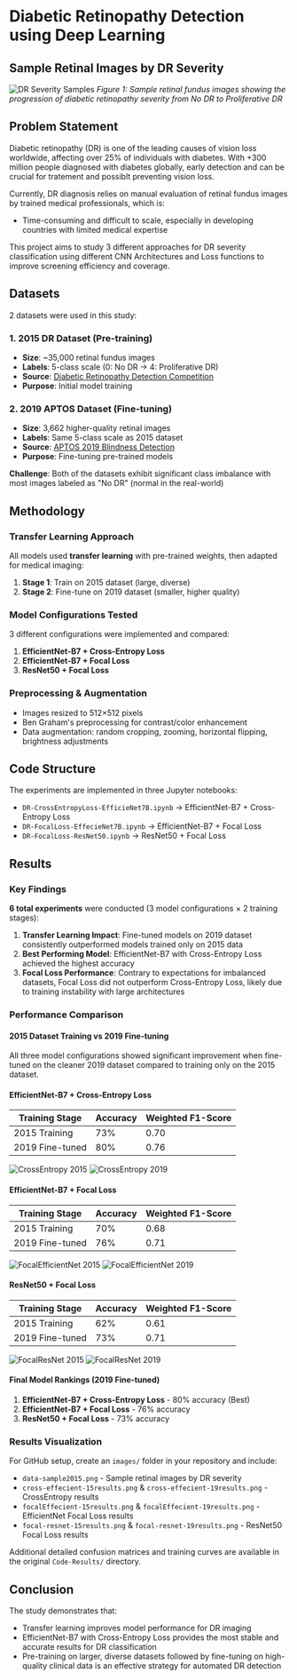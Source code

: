 # Diabetic Retinopathy Detection using Deep Learning

## Sample Retinal Images by DR Severity
![DR Severity Samples](images/data-sample2015.png)
*Figure 1: Sample retinal fundus images showing the progression of diabetic retinopathy severity from No DR to Proliferative DR*

## Problem Statement

Diabetic retinopathy (DR) is one of the leading causes of vision loss worldwide, affecting over 25% of individuals with diabetes. With +300 million people diagnosed with diabetes globally, early detection and can be crucial for tratement and possiblt preventing vision loss.

Currently, DR diagnosis relies on manual evaluation of retinal fundus images by trained medical professionals, which is:
- Time-consuming and difficult to scale, especially in developing countries with limited medical expertise

This project aims to study 3 different approaches for DR severity classification using different CNN Architectures and Loss functions to improve screening efficiency and coverage.

## Datasets

2 datasets were used in this study:

### 1. 2015 DR Dataset (Pre-training)
- **Size**: ~35,000 retinal fundus images
- **Labels**: 5-class scale (0: No DR → 4: Proliferative DR)
- **Source**: [Diabetic Retinopathy Detection Competition](https://www.kaggle.com/datasets/tanlikesmath/diabetic-retinopathy-resized)
- **Purpose**: Initial model training

### 2. 2019 APTOS Dataset (Fine-tuning)
- **Size**: 3,662 higher-quality retinal images  
- **Labels**: Same 5-class scale as 2015 dataset
- **Source**: [APTOS 2019 Blindness Detection](https://www.kaggle.com/c/aptos2019-blindness-detection/data)
- **Purpose**: Fine-tuning pre-trained models

**Challenge**: Both of the datasets exhibit significant class imbalance with most images labeled as "No DR" (normal in the real-world)

## Methodology

### Transfer Learning Approach
All models used **transfer learning** with pre-trained weights, then adapted for medical imaging:

1. **Stage 1**: Train on 2015 dataset (large, diverse)
2. **Stage 2**: Fine-tune on 2019 dataset (smaller, higher quality)

### Model Configurations Tested
3 different configurations were implemented and compared:

1. **EfficientNet-B7 + Cross-Entropy Loss**
2. **EfficientNet-B7 + Focal Loss** 
3. **ResNet50 + Focal Loss**

### Preprocessing & Augmentation
- Images resized to 512×512 pixels
- Ben Graham's preprocessing for contrast/color enhancement
- Data augmentation: random cropping, zooming, horizontal flipping, brightness adjustments

## Code Structure

The experiments are implemented in three Jupyter notebooks:

- `DR-CrossEntropyLoss-EfficieNet7B.ipynb` → EfficientNet-B7 + Cross-Entropy Loss
- `DR-FocalLoss-EffecieNet7B.ipynb` → EfficientNet-B7 + Focal Loss  
- `DR-FocalLoss-ResNet50.ipynb` → ResNet50 + Focal Loss

## Results

### Key Findings

**6 total experiments** were conducted (3 model configurations × 2 training stages):

1. **Transfer Learning Impact**: Fine-tuned models on 2019 dataset consistently outperformed models trained only on 2015 data
2. **Best Performing Model**: EfficientNet-B7 with Cross-Entropy Loss achieved the highest accuracy
3. **Focal Loss Performance**: Contrary to expectations for imbalanced datasets, Focal Loss did not outperform Cross-Entropy Loss, likely due to training instability with large architectures

### Performance Comparison

#### 2015 Dataset Training vs 2019 Fine-tuning
All three model configurations showed significant improvement when fine-tuned on the cleaner 2019 dataset compared to training only on the 2015 dataset.

#### EfficientNet-B7 + Cross-Entropy Loss
| Training Stage | Accuracy | Weighted F1-Score |
|----------------|----------|-------------------|
| 2015 Training  | 73%      | 0.70              |
| 2019 Fine-tuned| 80%      | 0.76              |

![CrossEntropy 2015](images/cross-effecient-15results.png) ![CrossEntropy 2019](images/cross-effecient-19results.png)

#### EfficientNet-B7 + Focal Loss  
| Training Stage | Accuracy | Weighted F1-Score |
|----------------|----------|-------------------|
| 2015 Training  | 70%      | 0.68              |
| 2019 Fine-tuned| 76%      | 0.71              |

![FocalEfficientNet 2015](images/focalEffecient-15results.png) ![FocalEfficientNet 2019](images/focalEffecient-19results.png)

#### ResNet50 + Focal Loss
| Training Stage | Accuracy | Weighted F1-Score |
|----------------|----------|-------------------|
| 2015 Training  | 62%      | 0.61              |
| 2019 Fine-tuned| 73%      | 0.71              |

![FocalResNet 2015](images/focal-resnet-15results.png) ![FocalResNet 2019](images/focal-resnet-19results.png)

#### Final Model Rankings (2019 Fine-tuned)
1. **EfficientNet-B7 + Cross-Entropy Loss** - 80% accuracy (Best)
2. **EfficientNet-B7 + Focal Loss** - 76% accuracy  
3. **ResNet50 + Focal Loss** - 73% accuracy

### Results Visualization
For GitHub setup, create an `images/` folder in your repository and include:
- `data-sample2015.png` - Sample retinal images by DR severity
- `cross-effecient-15results.png` & `cross-effecient-19results.png` - CrossEntropy results  
- `focalEffecient-15results.png` & `focalEffecient-19results.png` - EfficientNet Focal Loss results
- `focal-resnet-15results.png` & `focal-resnet-19results.png` - ResNet50 Focal Loss results

Additional detailed confusion matrices and training curves are available in the original `Code-Results/` directory.

## Conclusion

The study demonstrates that:
- Transfer learning improves model performance for DR imaging
- EfficientNet-B7 with Cross-Entropy Loss provides the most stable and accurate results for DR classification
- Pre-training on larger, diverse datasets followed by fine-tuning on high-quality clinical data is an effective strategy for automated DR detection 
